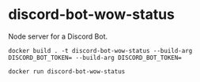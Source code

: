 # discord-bot-wow-status

Node server for a Discord Bot.

```console
docker build . -t discord-bot-wow-status --build-arg DISCORD_BOT_TOKEN= --build-arg DISCORD_BOT_TOKEN=
```

```console
docker run discord-bot-wow-status
```
